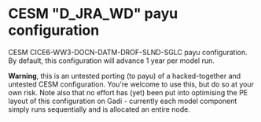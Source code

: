 # CESM "D_JRA_WD" payu configuration
CESM CICE6-WW3-DOCN-DATM-DROF-SLND-SGLC payu configuration. By default, this configuration will advance 1 year per model run.

**Warning**, this is an untested porting (to payu) of a hacked-together and untested CESM configuration. You're welcome to use this, but do so at your own risk. Note also that no effort has (yet) been put into optimising the PE layout of this configuration on Gadi - currently each model component simply runs sequentially and is allocated an entire node.
